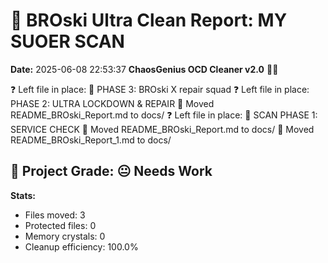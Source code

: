 # 🧹 BROski Ultra Clean Report: MY SUOER SCAN
**Date:** 2025-06-08 22:53:37
**ChaosGenius OCD Cleaner v2.0** 🧠💜

❓ Left file in place: 🔁 PHASE 3: BROski X repair squad
❓ Left file in place: PHASE 2: ULTRA LOCKDOWN & REPAIR
📁 Moved README_BROski_Report.md to docs/
❓ Left file in place: 🚦 SCAN PHASE 1: SERVICE CHECK
📁 Moved README_BROski_Report.md to docs/
📁 Moved README_BROski_Report_1.md to docs/

## 🧠 Project Grade: 😐 Needs Work
**Stats:**
- Files moved: 3
- Protected files: 0
- Memory crystals: 0
- Cleanup efficiency: 100.0%